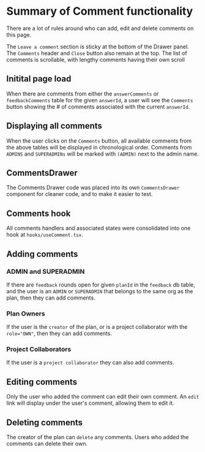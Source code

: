 # Summary of Comment functionality

There are a lot of rules around who can add, edit and delete comments on this page.

The `Leave a comment` section is sticky at the bottom of the Drawer panel. The `Comments` header and `Close` button also remain at the top. The list of comments is scrollable, with lengthy comments having their own scroll

## Initital page load
When there are comments from either the `answerComments` or `feedbackComments` table for the given `answerId`, a user will see the `Comments` button showing the # of comments associated with the current `answerId`.

## Displaying all comments
When the user clicks on the `Comments` button, all available comments from the above tables will be displayed in chronological order. Comments from `ADMINS` and `SUPERADMINs` will be marked with `(ADMIN)` next to the admin name.

## CommentsDrawer
The Comments Drawer code was placed into its own `CommentsDrawer` component for cleaner code, and to make it easier to test.

## Comments hook
All comments handlers and associated states were consolidated into one hook at `hooks/useComment.tsx`.

## Adding comments

### ADMIN and SUPERADMIN
If there are `feedback` rounds open for given `planId` in the `feedback` db table, and the user is an `ADMIN` or `SUPERADMIN` that belongs to the same org as the plan, then they can add comments.

### Plan Owners
If the user is the `creator` of the plan, or is a project collaborator with the `role="OWN"`, then they can add comments.

### Project Collaborators
If the user is a `project collaborator` they can also add comments.

## Editing comments
Only the user who added the comment can edit their own comment. An `edit` link will display under the user's comment, allowing them to edit it.

## Deleting comments
The creator of the plan can `delete` any comments. Users who added the comments can delete their own.

